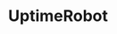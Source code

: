 ---
title: 'UptimeRobot'
link: 'https://uptimerobot.com/'
summary: 'Un servicio para controlar si nuestros sitios web están operativos.'
tags: ['full-stack']
---
